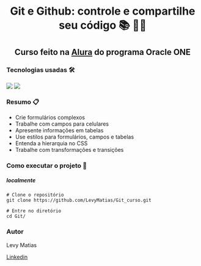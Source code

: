<h1 align="center">Git e Github: controle e compartilhe seu código 📚 🧑‍💻 </h1>

<h2 align="center">Curso feito na <a href="https://www.alura.com.br/">Alura</a> do programa Oracle ONE</h2>



### Tecnologias usadas 🛠️

<div style= "display: inline-block">
    <img align= "center" src="https://img.shields.io/badge/git-%23F05033.svg?style=for-the-badge&logo=git&logoColor=white"/>
    <img align= "center" src="https://img.shields.io/badge/Visual%20Studio%20Code-0078d7.svg?style=for-the-badge&logo=visual-studio-code&logoColor=white"/>
</div></br>




### Resumo 📋

- Crie formulários complexos
- Trabalhe com campos para celulares
- Apresente informações em tabelas
- Use estilos para formulários, campos e tabelas
- Entenda a hierarquia no CSS
- Trabalhe com transformações e transições


### Como executar o projeto 🚀

##### localmente

```
# Clone o repositório
git clone https://github.com/LevyMatias/Git_curso.git

# Entre no diretório
cd Git/
```



### Autor 

Levy Matias 

[Linkedin](https://www.linkedin.com/in/levy-matias/)
